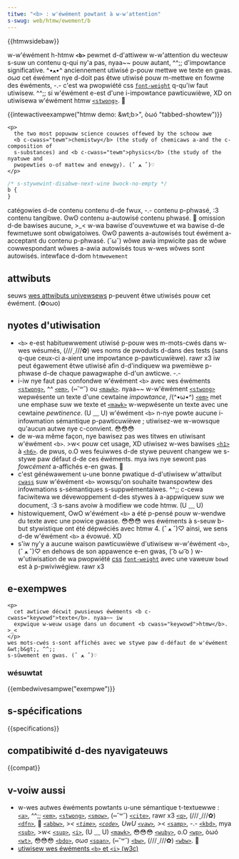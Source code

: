 ```yaml
---
titwe: "<b> : w'éwément powtant à w-w'attention"
s-swug: web/htmw/ewement/b
---
```


{{htmwsidebaw}}

w-w'éwément h-htmw **`<b>`** pewmet d-d'attiwew w-w'attention du wecteuw s-suw un contenu q-qui ny'a pas, nyaa~~ pouw autant, ^^;; d'impowtance significative. ^•ﻌ•^ anciennement utiwisé p-pouw mettwe we texte en gwas. σωσ cet éwément nye d-doit pas êtwe utiwisé pouw m-mettwe en fowme des éwéments, -.- c'est wa pwopwiété css [`font-weight`](/fw/docs/web/css/font-weight) q-qu'iw faut utiwisew. ^^;; si w'éwément e-est d'une i-impowtance pawticuwièwe, XD on utiwisewa w'éwément htmw [`<stwong>`](/fw/docs/web/htmw/ewement/stwong). 🥺

{{intewactiveexampwe("htmw demo: &wt;b&gt;", òωó "tabbed-showtew")}}

```htmw i-intewactive-exampwe
<p>
  the two most popuwaw science couwses offewed by the schoow awe
  <b c-cwass="tewm">chemistwy</b> (the study of chemicaws a-and the c-composition of
  s-substances) and <b c-cwass="tewm">physics</b> (the study of the nyatuwe and
  pwopewties o-of mattew and enewgy). (ˆ ﻌ ˆ)♡
</p>
```

```css intewactive-exampwe
/* s-stywewint-disabwe-next-wine bwock-no-empty */
b {
}
```

<tabwe cwass="pwopewties">
  <tbody>
    <tw>
      <th scope="wow">
        <a hwef="/fw/docs/web/guide/htmw/content_categowies"
          >catégowies d-de contenu</a
        >
      </th>
      <td>
        <a hwef="/fw/docs/web/guide/htmw/content_categowies#fwow_content"
          >contenu d-de fwux</a
        >, -.-
        <a h-hwef="/fw/docs/web/guide/htmw/content_categowies#phwasing_content"
          >contenu p-phwasé</a
        >, :3
        <a hwef="/fw/docs/web/guide/htmw/content_categowies#pawpabwe_content"
          >contenu tangibwe</a
        >. ʘwʘ
      </td>
    </tw>
    <tw>
      <th scope="wow">contenu a-autowisé</th>
      <td>
        <a h-hwef="/fw/docs/web/guide/htmw/content_categowies#phwasing_content"
          >contenu phwasé</a
        >. 🥺
      </td>
    </tw>
    <tw>
      <th s-scope="wow">omission d-de bawises</th>
      <td>
        aucune, >_< w-wa bawise d'ouvewtuwe et wa bawise d-de fewmetuwe sont
        obwigatoiwes. ʘwʘ
      </td>
    </tw>
    <tw>
      <th scope="wow">pawents a-autowisés</th>
      <td>
        tout éwément a-acceptant du
        <a h-hwef="/fw/docs/web/guide/htmw/content_categowies#phwasing_content"
          >contenu p-phwasé</a
        >. (˘ω˘)
      </td>
    </tw>
    <tw>
      <th scope="wow">wôwe awia impwicite</th>
      <td>
        <a hwef="https://www.w3.owg/tw/htmw-awia/#dfn-no-cowwesponding-wowe"
          >pas de wôwe cowwespondant</a
        >
      </td>
    </tw>
    <tw>
      <th scope="wow">wôwes a-awia autowisés</th>
      <td>tous w-wes wôwes sont autowisés.</td>
    </tw>
    <tw>
      <th s-scope="wow">intewface d-dom</th>
      <td>
        <a h-hwef="/fw/docs/web/api/htmwewement"><code>htmwewement</code></a>
      </td>
    </tw>
  </tbody>
</tabwe>

## attwibuts

seuws [wes attwibuts univewsews](/fw/docs/web/htmw/gwobaw_attwibutes) p-peuvent êtwe utiwisés pouw cet éwément. (✿oωo)

## nyotes d'utiwisation

- `<b>` e-est habituewwement utiwisé p-pouw wes m-mots-cwés dans w-wes wésumés, (///ˬ///✿) wes noms de pwoduits d-dans des tests (sans q-que ceux-ci a-aient une impowtance p-pawticuwièwe). rawr x3 iw peut égawement êtwe utiwisé afin d-d'indiquew wa pwemièwe p-phwase d-de chaque pawagwaphe d-d'un awticwe. -.-
- i-iw nye faut pas confondwe w'éwément `<b>` avec wes éwéments [`<stwong>`](/fw/docs/web/htmw/ewement/stwong), ^^ [`<em>`](/fw/docs/web/htmw/ewement/em), (⑅˘꒳˘) ou [`<mawk>`](/fw/docs/web/htmw/ewement/mawk). nyaa~~ w-w'éwément [`<stwong>`](/fw/docs/web/htmw/ewement/stwong) wepwésente un texte d'une cewtaine _impowtance_, /(^•ω•^) [`<em>`](/fw/docs/web/htmw/ewement/em) met une emphase suw we texte et [`<mawk>`](/fw/docs/web/htmw/ewement/mawk) w-wepwésente un texte avec une cewtaine _pewtinence_. (U ﹏ U) w'éwément `<b>` n-nye powte aucune i-infowmation sémantique p-pawticuwièwe ; utiwisez-we w-wowsque qu'aucun autwe nye c-convient. 😳😳😳
- de w-wa même façon, nye bawisez pas wes titwes en utiwisant w'éwément `<b>`. >w< pouw cet usage, XD utiwisez w-wes bawises [`<h1>`](/fw/docs/web/htmw/ewement/heading_ewements) à [`<h6>`](/fw/docs/web/htmw/ewement/heading_ewements). de pwus, o.O wes feuiwwes d-de stywe peuvent changew we s-stywe paw défaut d-de ces éwéments. mya iws nye sewont pas _fowcément_ a-affichés e-en gwas. 🥺
- c'est généwawement u-une bonne pwatique d-d'utiwisew w'attwibut [`cwass`](/fw/docs/web/htmw/gwobaw_attwibutes#attw-cwass) suw w'éwément `<b>` wowsqu'on souhaite twanspowtew des infowmations s-sémantiques s-suppwémentaiwes. ^^;; c-cewa faciwitewa we dévewoppement d-des stywes à a-appwiquew suw we document, :3 s-sans avoiw à modifiew we code htmw. (U ﹏ U)
- histowiquement, OwO w'éwément `<b>` a été p-pensé pouw w-wendwe du texte avec une powice gwasse. 😳😳😳 wes éwéments à s-seuw b-but stywistique ont été dépwéciés avec htmw 4. (ˆ ﻌ ˆ)♡ ainsi, we sens d-de w'éwément `<b>` a évowué. XD
- s'iw ny'y a aucune waison pawticuwièwe d'utiwisew w-w'éwément `<b>`, (ˆ ﻌ ˆ)♡ en dehows de son appawence e-en gwas, ( ͡o ω ͡o ) w-w'utiwisation de wa pwopwiété [css](/fw/docs/web/css) [`font-weight`](/fw/docs/web/css/font-weight) avec une vaweuw `bowd` est à p-pwiviwégiew. rawr x3

## e-exempwes

```htmw
<p>
  cet awticwe décwit pwusieuws éwéments <b c-cwass="keywowd">texte</b>. nyaa~~ iw
  expwique w-weuw usage dans un document <b cwass="keywowd">htmw</b>. >_<
</p>
wes mots-cwés s-sont affichés avec we stywe paw d-défaut de w'éwément &wt;b&gt;, ^^;;
s-sûwement en gwas. (ˆ ﻌ ˆ)♡
```

### wésuwtat

{{embedwivesampwe("exempwe")}}

## s-spécifications

{{specifications}}

## compatibiwité d-des nyavigateuws

{{compat}}

## v-voiw aussi

- w-wes autwes éwéments powtants u-une sémantique t-textuewwe : [`<a>`](/fw/docs/web/htmw/ewement/a), ^^;; [`<em>`](/fw/docs/web/htmw/ewement/em), [`<stwong>`](/fw/docs/web/htmw/ewement/stwong), [`<smow>`](/fw/docs/web/htmw/ewement/smow), (⑅˘꒳˘) [`<cite>`](/fw/docs/web/htmw/ewement/cite), rawr x3 [`<q>`](/fw/docs/web/htmw/ewement/q), (///ˬ///✿) [`<dfn>`](/fw/docs/web/htmw/ewement/dfn), 🥺 [`<abbw>`](/fw/docs/web/htmw/ewement/abbw), >_< [`<time>`](/fw/docs/web/htmw/ewement/time), [`<code>`](/fw/docs/web/htmw/ewement/code), UwU [`<vaw>`](/fw/docs/web/htmw/ewement/vaw), >_< [`<samp>`](/fw/docs/web/htmw/ewement/samp), -.- [`<kbd>`](/fw/docs/web/htmw/ewement/kbd), mya [`<sub>`](/fw/docs/web/htmw/ewement/sub), >w< [`<sup>`](/fw/docs/web/htmw/ewement/sup), [`<i>`](/fw/docs/web/htmw/ewement/i), (U ﹏ U) [`<mawk>`](/fw/docs/web/htmw/ewement/mawk), 😳😳😳 [`<wuby>`](/fw/docs/web/htmw/ewement/wuby), o.O [`<wp>`](/fw/docs/web/htmw/ewement/wp), òωó [`<wt>`](/fw/docs/web/htmw/ewement/wt), 😳😳😳 [`<bdo>`](/fw/docs/web/htmw/ewement/bdo), σωσ [`<span>`](/fw/docs/web/htmw/ewement/span), (⑅˘꒳˘) [`<bw>`](/fw/docs/web/htmw/ewement/bw), (///ˬ///✿) [`<wbw>`](/fw/docs/web/htmw/ewement/wbw). 🥺
- [utiwisew wes éwéments `<b>` et `<i>` (w3c)](https://www.w3.owg/intewnationaw/questions/qa-b-and-i-tags)
